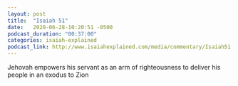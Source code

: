 ```yaml
---
layout: post
title:  "Isaiah 51"
date:   2020-06-28-10:20:51 -0500
podcast_duration: "00:37:00"
categories: isaiah-explained
podcast_link: http://www.isaiahexplained.com/media/commentary/Isaiah51.mp3
---
```

Jehovah empowers his servant as an arm of righteousness to deliver his people in an exodus to Zion
